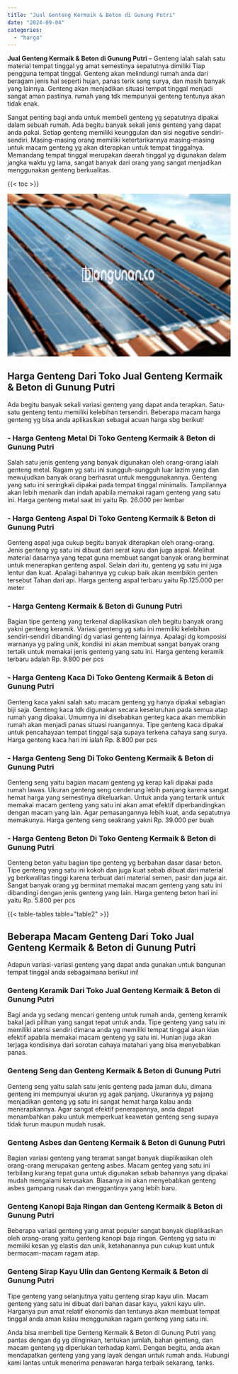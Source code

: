 ```yaml
---
title: "Jual Genteng Kermaik & Beton di Gunung Putri"
date: "2024-09-04"
categories: 
  - "harga"
---
```


**Jual Genteng Kermaik & Beton di Gunung Putri** – Genteng ialah salah satu material tempat tinggal yg amat semestinya sepatutnya dimiliki Tiap pengguna tempat tinggal. Genteng akan melindungi rumah anda dari beragam jenis hal seperti hujan, panas terik sang surya, dan masih banyak yang lainnya. Genteng akan menjadikan situasi tempat tinggal menjadi sangat aman pastinya. rumah yang tdk mempunyai genteng tentunya akan tidak enak.

Sangat penting bagi anda untuk membeli genteng yg sepatutnya dipakai dalam sebuah rumah. Ada begitu banyak sekali jenis genteng yang dapat anda pakai. Setiap genteng memiliki keunggulan dan sisi negative sendiri-sendiri. Masing-masing orang memiliki ketertarikannya masing-masing untuk macam genteng yg akan diterapkan untuk tempat tinggalnya. Memandang tempat tinggal merupakan daerah tinggal yg digunakan dalam jangka waktu yg lama, sangat banyak dari orang yang sangat menjadikan menggunakan genteng berkualitas.

{{< toc >}}

![Jual Genteng Kermaik & Beton di Gunung Putri](/images/genteng-minimalis-murah02.png)

## Harga Genteng Dari Toko Jual Genteng Kermaik & Beton di Gunung Putri

Ada begitu banyak sekali variasi genteng yang dapat anda terapkan. Satu-satu genteng tentu memiliki kelebihan tersendiri. Beberapa macam harga genteng yg bisa anda aplikasikan sebagai acuan harga sbg berikut!

### \- Harga Genteng Metal Di Toko Genteng Kermaik & Beton di Gunung Putri

Salah satu jenis genteng yang banyak digunakan oleh orang-orang ialah genteng metal. Ragam yg satu ini sungguh-sungguh luar lazim yang dan mewujudkan banyak orang berhasrat untuk menggunakannya. Genteng yang satu ini seringkali dipakai pada tempat tinggal minimalis. Tampilannya akan lebih menarik dan indah apabila memakai ragam genteng yang satu ini. Harga genteng metal saat ini yaitu Rp. 26.000 per lembar

### \- Harga Genteng Aspal Di Toko Genteng Kermaik & Beton di Gunung Putri

Genteng aspal juga cukup begitu banyak diterapkan oleh orang-orang. Jenis genteng yg satu ini dibuat dari serat kayu dan juga aspal. Melihat material dasarnya yang tepat guna membuat sangat banyak orang berminat untuk menerapkan genteng aspal. Selain dari itu, genteng yg satu ini juga lentur dan kuat. Apalagi bahannya yg cukup baik akan membikin genten tersebut Tahan dari api. Harga genteng aspal terbaru yaitu Rp.125.000 per meter

### \- Harga Genteng Kermaik & Beton di Gunung Putri

Bagian tipe genteng yang terkenal diaplikasikan oleh begitu banyak orang yakni genteng keramik. Variasi genteng yg satu ini memiliki kelebihan sendiri-sendiri dibandingi dg variasi genteng lainnya. Apalagi dg komposisi warnanya yg paling unik, kondisi ini akan membuat sangat banyak orang tertaik untuk memakai jenis genteng yang satu ini. Harga genteng keramik terbaru adalah Rp. 9.800 per pcs

### \- Harga Genteng Kaca Di Toko Genteng Kermaik & Beton di Gunung Putri

Genteng kaca yakni salah satu macam genteng yg hanya dipakai sebagian biji saja. Genteng kaca tdk digunakan secara keseluruhan pada semua atap rumah yang dipakai. Umumnya ini disebabkan genteg kaca akan membikin rumah akan menjadi panas situasi ruangannya. Tipe genteng kaca dipakai untuk pencahayaan tempat tinggal saja supaya terkena cahaya sang surya. Harga genteng kaca hari ini ialah Rp. 8.800 per pcs

### \- Harga Genteng Seng Di Toko Genteng Kermaik & Beton di Gunung Putri

Genteng seng yaitu bagian macam genteng yg kerap kali dipakai pada rumah lawas. Ukuran genteng seng cenderung lebih panjang karena sangat hemat harga yang semestinya dikeluarkan. Untuk anda yang tertarik untuk memakai macam genteng yang satu ini akan amat efektif diperbandingkan dengan macam yang lain. Agar pemasangannya lebih kuat, anda sepatutnya memakunya. Harga genteng seng seakrang yakni Rp. 39.000 per buah

### \- Harga Genteng Beton Di Toko Genteng Kermaik & Beton di Gunung Putri

Genteng beton yaitu bagian tipe genteng yg berbahan dasar dasar beton. Tipe genteng yang satu ini kokoh dan juga kuat sebab dibuat dari material yg berkwalitas tinggi karena terbuat dari material semen, pasir dan juga air. Sangat banyak orang yg berminat memakai macam genteng yang satu ini dibandingi dengan jenis genteng yang lain. Harga genteng beton hari ini yaitu Rp. 5.800 per pcs

{{< table-tables table="table2" >}}

## Beberapa Macam Genteng Dari Toko Jual Genteng Kermaik & Beton di Gunung Putri

Adapun variasi-variasi genteng yang dapat anda gunakan untuk bangunan tempat tinggal anda sebagaimana berikut ini!

### Genteng Keramik Dari Toko Jual Genteng Kermaik & Beton di Gunung Putri

Bagi anda yg sedang mencari genteng untuk rumah anda, genteng keramik bakal jadi pilihan yang sangat tepat untuk anda. Tipe genteng yang satu ini memiliki atensi sendiri dimana anda yg memiliki tempat tinggal akan kian efektif apabila memakai macam genteng yg satu ini. Hunian juga akan terjaga kondisinya dari sorotan cahaya matahari yang bisa menyebabkan panas.

### Genteng Seng dan Genteng Kermaik & Beton di Gunung Putri

Genteng seng yaitu salah satu jenis genteng pada jaman dulu, dimana genteng ini mempunyai ukuran yg agak panjang. Ukurannya yg pajang menjadikan genteng yg satu ini sangat hemat harga kalau anda menerapkannya. Agar sangat efektif penerapannya, anda dapat menambahkan paku untuk memperkuat keawetan genteng seng supaya tidak turun maupun mudah rusak.

### Genteng Asbes dan Genteng Kermaik & Beton di Gunung Putri

Bagian variasi genteng yang teramat sangat banyak diaplikasikan oleh orang-orang merupakan genteng asbes. Macam genteg yang satu ini terbilang kurang tepat guna untuk digunakan sebab bahannya yang dipakai mudah mengalami kerusakan. Biasanya ini akan menyebabkan genteng asbes gampang rusak dan menggantinya yang lebih baru.

### Genteng Kanopi Baja Ringan dan Genteng Kermaik & Beton di Gunung Putri

Beberapa variasi genteng yang amat populer sangat banyak diaplikasikan oleh orang-orang yaitu genteng kanopi baja ringan. Genteng yg satu ini memiiki kesan yg elastis dan unik, ketahanannya pun cukup kuat untuk bermacam-macam ragam atap.

### Genteng Sirap Kayu Ulin dan Genteng Kermaik & Beton di Gunung Putri

Tipe genteng yang selanjutnya yaitu genteng sirap kayu ulin. Macam genteng yang satu ini dibuat dari bahan dasar kayu, yakni kayu ulin. Harganya pun amat relatif ekonomis dan tentunya akan membuat tempat tinggal anda aman kalau menggunakan ragam genteng yang satu ini.

Anda bisa membeli tipe Genteng Kermaik & Beton di Gunung Putri yang pantas dengan dg yg diinginkan, tentukan jumlah, bahan genteng, dan macam genteng yg diperlukan terhadap kami. Dengan begitu, anda akan mendapatkan genteng yang yang layak dengan untuk rumah anda. Hubungi kami lantas untuk menerima penawaran harga terbaik sekarang, tanks.
